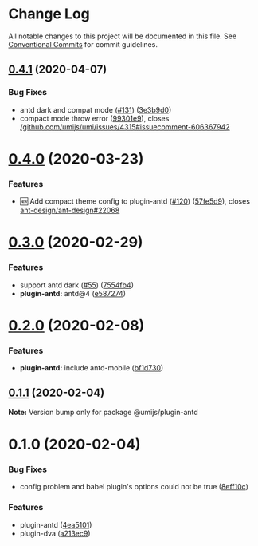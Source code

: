 # Change Log

All notable changes to this project will be documented in this file. See [Conventional Commits](https://conventionalcommits.org) for commit guidelines.

## [0.4.1](https://github.com/umijs/plugins/compare/@umijs/plugin-antd@0.4.0...@umijs/plugin-antd@0.4.1) (2020-04-07)

### Bug Fixes

- antd dark and compat mode ([#131](https://github.com/umijs/plugins/issues/131)) ([3e3b9d0](https://github.com/umijs/plugins/commit/3e3b9d0471cf1da1a78b9750e41ae4adb3b8d715))
- compact mode throw error ([99301e9](https://github.com/umijs/plugins/commit/99301e93d14d0ae9f3fc7f93c566a3f4c8aca2b8)), closes [/github.com/umijs/umi/issues/4315#issuecomment-606367942](https://github.com//github.com/umijs/umi/issues/4315/issues/issuecomment-606367942)

# [0.4.0](https://github.com/umijs/plugins/compare/@umijs/plugin-antd@0.3.0...@umijs/plugin-antd@0.4.0) (2020-03-23)

### Features

- :new: Add compact theme config to plugin-antd ([#120](https://github.com/umijs/plugins/issues/120)) ([57fe5d9](https://github.com/umijs/plugins/commit/57fe5d9386f394c9feef803dc84c4e87b250ba0c)), closes [ant-design/ant-design#22068](https://github.com/ant-design/ant-design/issues/22068)

# [0.3.0](https://github.com/umijs/plugins/compare/@umijs/plugin-antd@0.2.0...@umijs/plugin-antd@0.3.0) (2020-02-29)

### Features

- support antd dark ([#55](https://github.com/umijs/plugins/issues/55)) ([7554fb4](https://github.com/umijs/plugins/commit/7554fb41466706e02a0f942f370e063523d120c7))
- **plugin-antd:** antd@4 ([e587274](https://github.com/umijs/plugins/commit/e587274d23d6e975e51d972313cc67b8e42ad050))

# [0.2.0](https://github.com/umijs/plugins/compare/@umijs/plugin-antd@0.1.1...@umijs/plugin-antd@0.2.0) (2020-02-08)

### Features

- **plugin-antd:** include antd-mobile ([bf1d730](https://github.com/umijs/plugins/commit/bf1d730a44752936c8bc43dfbefd9be9f4c71df2))

## [0.1.1](https://github.com/umijs/plugins/compare/@umijs/plugin-antd@0.1.0...@umijs/plugin-antd@0.1.1) (2020-02-04)

**Note:** Version bump only for package @umijs/plugin-antd

# 0.1.0 (2020-02-04)

### Bug Fixes

- config problem and babel plugin's options could not be true ([8eff10c](https://github.com/umijs/plugins/commit/8eff10cbc9bad5c85a2fc52db2f0e772e53c4da4))

### Features

- plugin-antd ([4ea5101](https://github.com/umijs/plugins/commit/4ea510187687fb9ce45449c6a6bb07182b761edc))
- plugin-dva ([a213ec9](https://github.com/umijs/plugins/commit/a213ec978115bcbfb46e514ce2eb05f7bfeb8039))
